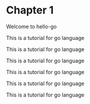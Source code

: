 # Chapter 1
Welcome to hello-go

This is a tutorial for go language  

This is a tutorial for go language  

This is a tutorial for go language  

This is a tutorial for go language  



This is a tutorial for go language  

This is a tutorial for go language  






